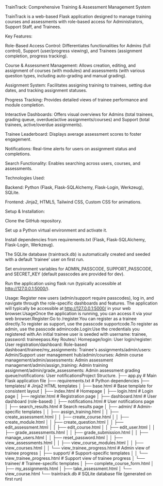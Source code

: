 TrainTrack: Comprehensive Training & Assessment Management System

TrainTrack is a web-based Flask application designed to manage training courses and assessments with role-based access for Administrators, Support Staff, and Trainees.

Key Features:

Role-Based Access Control: Differentiates functionalities for Admins (full control), Support (user/progress viewing), and Trainees (assignment completion, progress tracking).

Course & Assessment Management: Allows creation, editing, and assignment of courses (with modules) and assessments (with various question types, including auto-grading and manual grading).

Assignment System: Facilitates assigning training to trainees, setting due dates, and tracking assignment statuses.

Progress Tracking: Provides detailed views of trainee performance and module completion.

Interactive Dashboards: Offers visual overviews for Admins (total trainees, grading queue, overdue/active assignments/courses) and Support (total trainees, active/overdue assignments).

Trainee Leaderboard: Displays average assessment scores to foster engagement.

Notifications: Real-time alerts for users on assignment status and completions.

Search Functionality: Enables searching across users, courses, and assessments.

Technologies Used:

Backend: Python (Flask, Flask-SQLAlchemy, Flask-Login, Werkzeug), SQLite.

Frontend: Jinja2, HTML5, Tailwind CSS, Custom CSS for animations.

Setup & Installation:

Clone the GitHub repository.

Set up a Python virtual environment and activate it.

Install dependencies from requirements.txt (Flask, Flask-SQLAlchemy, Flask-Login, Werkzeug).

The SQLite database (traintrack.db) is automatically created and seeded with a default 'trainee' user on first run.

Set environment variables for ADMIN_PASSCODE, SUPPORT_PASSCODE, and SECRET_KEY (default passcodes are provided for dev).

Run the application using flask run (typically accessible at http://127.0.0.1:5000/).

Usage: Register new users (admin/support require passcodes), log in, and navigate through the role-specific dashboards and features.
The application will typically be accessible at http://127.0.0.1:5000/ in your web browser.UsageOnce the application is running, you can access it via your web browser.Register:Go to /register.You can register as a trainee directly.To register as support, use the passcode supportcode.To register as admin, use the passcode admincode.Login:Use the credentials you registered with.An initial trainee user is seeded with username: trainee, password: traineepass.Key Routes/: Homepage/login: User login/register: User registration/dashboard: Role-based dashboard/trainee/my_assignments: Trainee's assignments/admin/users: Admin/Support user management hub/admin/courses: Admin course management/admin/assessments: Admin assessment management/admin/assign_training: Admin training assignment/admin/grade_assessments: Admin assessment grading queue/notifications: User notificationsProject Structure.
├── app.py                  # Main Flask application file
├── requirements.txt        # Python dependencies
├── templates/              # Jinja2 HTML templates
│   ├── base.html           # Base template for consistent layout
│   ├── index.html          # Homepage
│   ├── login.html          # Login page
│   ├── register.html       # Registration page
│   ├── dashboard.html      # User dashboard (role-based)
│   ├── notifications.html  # User notifications page
│   ├── search_results.html # Search results page
│   ├── admin/              # Admin-specific templates
│   │   ├── assign_training.html
│   │   ├── create_assessment.html
│   │   ├── create_course.html
│   │   ├── create_module.html
│   │   ├── create_question.html
│   │   ├── edit_assessment.html
│   │   ├── edit_course.html
│   │   ├── edit_user.html
│   │   ├── grade_assessments.html
│   │   ├── grade_submission.html
│   │   ├── manage_users.html
│   │   ├── reset_password.html
│   │   ├── view_assessments.html
│   │   ├── view_course_modules.html
│   │   ├── view_courses.html
│   │   └── view_trainee_progress.html # Admin view of trainee progress
│   ├── support/            # Support-specific templates
│   │   └── view_trainee_progress.html # Support view of trainee progress
│   └── trainee/            # Trainee-specific templates
│       ├── complete_course_form.html
│       ├── my_assignments.html
│       ├── take_assessment.html
│       └── view_course.html
└── traintrack.db           # SQLite database file (generated on first run)
